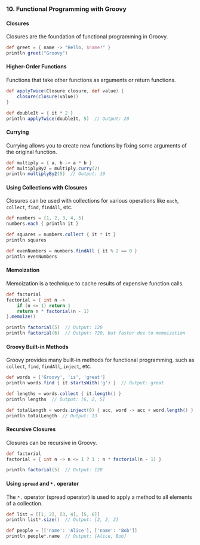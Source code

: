 

### 10. Functional Programming with Groovy

#### Closures

Closures are the foundation of functional programming in Groovy.

```groovy
def greet = { name -> "Hello, $name!" }
println greet("Groovy")
```

#### Higher-Order Functions

Functions that take other functions as arguments or return functions.

```groovy
def applyTwice(Closure closure, def value) {
    closure(closure(value))
}

def doubleIt = { it * 2 }
println applyTwice(doubleIt, 5)  // Output: 20
```

#### Currying

Currying allows you to create new functions by fixing some arguments of the original function.

```groovy
def multiply = { a, b -> a * b }
def multiplyBy2 = multiply.curry(2)
println multiplyBy2(5)  // Output: 10
```

#### Using Collections with Closures

Closures can be used with collections for various operations like `each`, `collect`, `find`, `findAll`, etc.

```groovy
def numbers = [1, 2, 3, 4, 5]
numbers.each { println it }

def squares = numbers.collect { it * it }
println squares

def evenNumbers = numbers.findAll { it % 2 == 0 }
println evenNumbers
```

#### Memoization

Memoization is a technique to cache results of expensive function calls.

```groovy
def factorial
factorial = { int n ->
    if (n <= 1) return 1
    return n * factorial(n - 1)
}.memoize()

println factorial(5)  // Output: 120
println factorial(6)  // Output: 720, but faster due to memoization
```

#### Groovy Built-in Methods

Groovy provides many built-in methods for functional programming, such as `collect`, `find`, `findAll`, `inject`, etc.

```groovy
def words = ['Groovy', 'is', 'great']
println words.find { it.startsWith('g') }  // Output: great

def lengths = words.collect { it.length() }
println lengths  // Output: [6, 2, 5]

def totalLength = words.inject(0) { acc, word -> acc + word.length() }
println totalLength  // Output: 13
```

#### Recursive Closures

Closures can be recursive in Groovy.

```groovy
def factorial
factorial = { int n -> n <= 1 ? 1 : n * factorial(n - 1) }

println factorial(5)  // Output: 120
```

#### Using `spread` and `*.` operator

The `*.` operator (spread operator) is used to apply a method to all elements of a collection.

```groovy
def list = [[1, 2], [3, 4], [5, 6]]
println list*.size()  // Output: [2, 2, 2]

def people = [['name': 'Alice'], ['name': 'Bob']]
println people*.name  // Output: [Alice, Bob]
```
